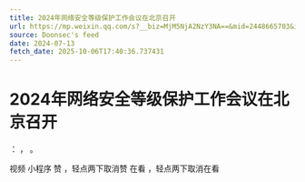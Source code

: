 ```yaml
---
title: 2024年网络安全等级保护工作会议在北京召开
url: https://mp.weixin.qq.com/s?__biz=MjM5NjA2NzY3NA==&mid=2448665703&idx=1&sn=cb2a79470f8e567068c7a1e756a9f97e
source: Doonsec's feed
date: 2024-07-13
fetch_date: 2025-10-06T17:40:36.737431
---
```


# 2024年网络安全等级保护工作会议在北京召开

：
，
。

视频
小程序
赞
，轻点两下取消赞
在看
，轻点两下取消在看